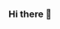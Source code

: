 ### Hi there 👋

<!--
[![Top Langs](https://github-readme-stats.vercel.app/api/top-langs/?username=ssmarinov)]

[![Top Langs](https://github-readme-stats.vercel.app/api/top-langs/?username=ssmarinov&layout=compact)](https://github.com/ssmarinov/github-readme-stats)

<!--
**ssmarinov/ssmarinov** is a ✨ _special_ ✨ repository because its `README.md` (this file) appears on your GitHub profile.

Here are some ideas to get you started:

- 🔭 I’m currently working on ...
- 🌱 I’m currently learning ...
- 👯 I’m looking to collaborate on ...
- 🤔 I’m looking for help with ...
- 💬 Ask me about ...
- 📫 How to reach me: ...
- 😄 Pronouns: ...
- ⚡ Fun fact: ...
-->
